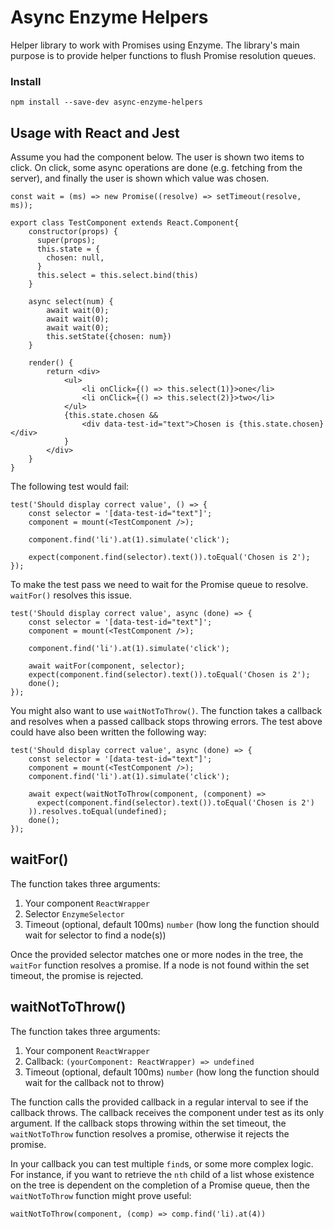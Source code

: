 # Async Enzyme Helpers
Helper library to work with Promises using Enzyme.
The library's main purpose is to provide helper functions to flush
Promise resolution queues.

### Install
`npm install --save-dev async-enzyme-helpers`

## Usage with React and Jest
Assume you had the component below. The user is shown two items to click.
On click, some async operations are done (e.g. fetching from the server), and
finally the user is shown which value was chosen.
```
const wait = (ms) => new Promise((resolve) => setTimeout(resolve, ms));

export class TestComponent extends React.Component{
    constructor(props) {
      super(props);
      this.state = {
        chosen: null,
      }
      this.select = this.select.bind(this)
    }

    async select(num) {
        await wait(0);
        await wait(0);
        await wait(0);
        this.setState({chosen: num})
    }

    render() {
        return <div>
            <ul>
                <li onClick={() => this.select(1)}>one</li>
                <li onClick={() => this.select(2)}>two</li>
            </ul>
            {this.state.chosen &&
                <div data-test-id="text">Chosen is {this.state.chosen}</div>
            }
        </div>
    }
}
```

The following test would fail:
```
test('Should display correct value', () => {
    const selector = '[data-test-id="text"]';
    component = mount(<TestComponent />);

    component.find('li').at(1).simulate('click');

    expect(component.find(selector).text()).toEqual('Chosen is 2');
});
```

To make the test pass we need to wait for the Promise queue to resolve.
`waitFor()` resolves this issue.

```
test('Should display correct value', async (done) => {
    const selector = '[data-test-id="text"]';
    component = mount(<TestComponent />);

    component.find('li').at(1).simulate('click');

    await waitFor(component, selector);
    expect(component.find(selector).text()).toEqual('Chosen is 2');
    done();
});
```

You might also want to use `waitNotToThrow()`.
The function takes a callback and resolves when a passed callback stops throwing errors.
The test above could have also been written the following way:

```
test('Should display correct value', async (done) => {
    const selector = '[data-test-id="text"]';
    component = mount(<TestComponent />);
    component.find('li').at(1).simulate('click');

    await expect(waitNotToThrow(component, (component) =>
      expect(component.find(selector).text()).toEqual('Chosen is 2')
    )).resolves.toEqual(undefined);
    done();
});
```

## waitFor()
The function takes three arguments:
1. Your component `ReactWrapper`
2. Selector `EnzymeSelector`
3. Timeout (optional, default 100ms) `number` (how long the function should wait for selector to find a node(s))

Once the provided selector matches one or more nodes in the tree, the `waitFor` function resolves a promise.
If a node is not found within the set timeout, the promise is rejected.

## waitNotToThrow()
The function takes three arguments:
1. Your component `ReactWrapper`
2. Callback: `(yourComponent: ReactWrapper) => undefined`
3. Timeout (optional, default 100ms) `number` (how long the function should wait for the callback not to throw)

The function calls the provided callback in a regular interval to see if the callback throws.
The callback receives the component under test as its only argument.
If the callback stops throwing within the set timeout, the `waitNotToThrow` function resolves a promise, otherwise it rejects the promise.

In your callback you can test multiple `find`s, or some more complex logic.
For instance, if you want to retrieve the `nth` child of a list whose existence on the tree is
dependent on the completion of a Promise queue, then the `waitNotToThrow` function might prove useful:

`waitNotToThrow(component, (comp) => comp.find('li).at(4))`

